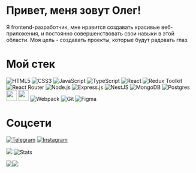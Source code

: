 # Привет, меня зовут Олег!

  Я frontend-разработчик, мне нравится создавать красивые веб-приложения, и постоянно совершенствовать свои навыки в этой области. Моя цель - создавать проекты, которые будут радовать глаз.

# Мой стек

![HTML5](https://img.shields.io/badge/html5-%23E34F26.svg?style=for-the-badge&logo=html5&logoColor=white) ![CSS3](https://img.shields.io/badge/css3-%231572B6.svg?style=for-the-badge&logo=css3&logoColor=white) ![JavaScript](https://img.shields.io/badge/javascript-%23323330.svg?style=for-the-badge&logo=javascript&logoColor=%23F7DF1E) ![TypeScript](https://img.shields.io/badge/typescript-%23007ACC.svg?style=for-the-badge&logo=typescript&logoColor=white) ![React](https://img.shields.io/badge/react-%2320232a.svg?style=for-the-badge&logo=react&logoColor=%2361DAFB) ![Redux Toolkit](https://img.shields.io/badge/redux_toolkit-%23593d88.svg?style=for-the-badge&logo=redux&logoColor=white) ![React Router](https://img.shields.io/badge/React_Router-CA4245?style=for-the-badge&logo=react-router&logoColor=white) ![Node.js](https://img.shields.io/badge/node.js-%23339933.svg?style=for-the-badge) ![Express.js](https://img.shields.io/badge/express.js-%23404d59.svg?style=for-the-badge&logo=express&logoColor=%2361DAFB) ![NestJS](https://img.shields.io/badge/nestjs-%23E0234E.svg?style=for-the-badge&logo=nestjs&logoColor=white) ![MongoDB](https://img.shields.io/badge/MongoDB-%234ea94b.svg?style=for-the-badge&logo=mongodb&logoColor=white) ![Postgres](https://img.shields.io/badge/postgres-%23316192.svg?style=for-the-badge&logo=postgresql&logoColor=white) <img src="https://res.cloudinary.com/practicaldev/image/fetch/s--Tjht9BIH--/c_imagga_scale,f_auto,fl_progressive,h_500,q_auto,w_1000/https://dev-to-uploads.s3.amazonaws.com/uploads/articles/qbdtx1uq6a52l4vzfnil.png" height="28px"/> <img src="https://testrigor.com/wp-content/uploads/2023/01/cypress-logo.png" height="28px"/> ![Webpack](https://img.shields.io/badge/webpack-%238DD6F9.svg?style=for-the-badge&logo=webpack&logoColor=black) ![Git](https://img.shields.io/badge/Git-F05032?style=for-the-badge&logo=git&logoColor=white) ![Figma](https://img.shields.io/badge/figma-%23F24E1E.svg?style=for-the-badge&logo=figma&logoColor=white) 


# Соцсети

[![Telegram](https://img.shields.io/badge/Telegram-%232CA5E0.svg?logo=Telegram&logoColor=white)](https://t.me/MADeit_0) [![Instagram](https://img.shields.io/badge/Instagram-%23E4405F.svg?logo=Instagram&logoColor=white)](https://instagram.com/madeit_0_0)



![](https://github-readme-streak-stats.herokuapp.com/?user=MADeit0&theme=tokyonight&hide_border=false)
![Stats](http://github-profile-summary-cards.vercel.app/api/cards/profile-details?username=MADeit0&theme=nord_dark)

![](https://github-profile-summary-cards.vercel.app/api/cards/repos-per-language?username=MADeit0&theme=nord_dark)![](http://github-profile-summary-cards.vercel.app/api/cards/most-commit-language?username=MADeit0&theme=nord_dark)